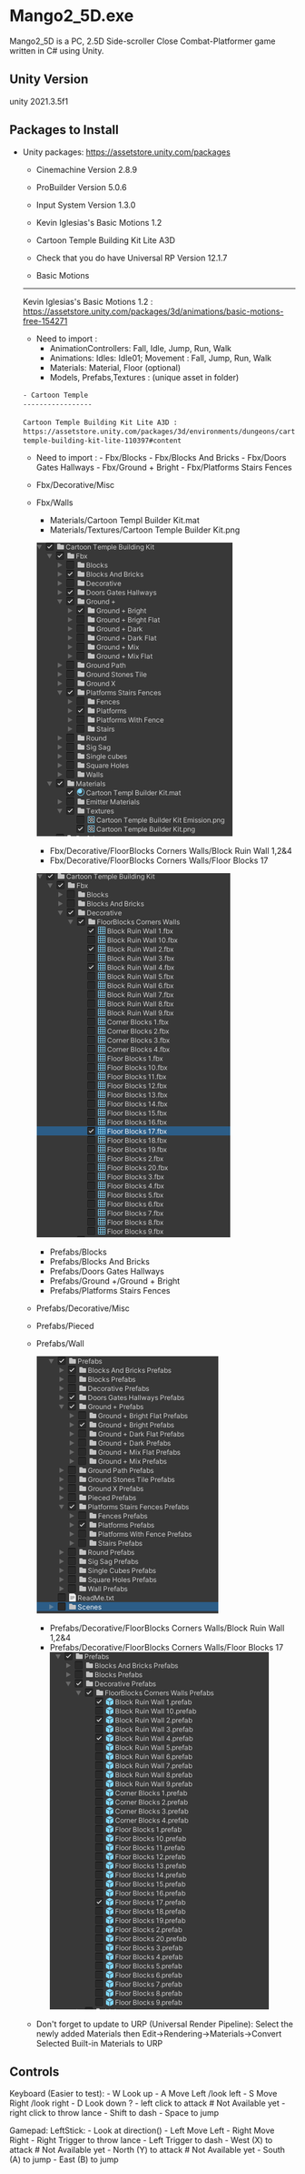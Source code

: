 Mango2_5D.exe
===============
Mango2_5D is a PC, 2.5D Side-scroller Close Combat-Platformer game written in C# using Unity.

Unity Version
-------------
unity 2021.3.5f1

Packages to Install
-------------
- Unity packages: https://assetstore.unity.com/packages
    - Cinemachine Version 2.8.9
    - ProBuilder Version 5.0.6
    - Input System Version 1.3.0
    - Kevin Iglesias's Basic Motions 1.2
    - Cartoon Temple Building Kit Lite A3D
    - Check that you do have Universal RP Version 12.1.7

     - Basic Motions
     --------------
     
     Kevin Iglesias's Basic Motions 1.2 : https://assetstore.unity.com/packages/3d/animations/basic-motions-free-154271
     - Need to import : 
        - AnimationControllers: Fall, Idle, Jump, Run, Walk
        - Animations: Idles: Idle01; Movement : Fall, Jump, Run, Walk
        - Materials: Material, Floor (optional)
        - Models, Prefabs,Textures : (unique asset in folder)

      - Cartoon Temple
      -----------------

      Cartoon Temple Building Kit Lite A3D : https://assetstore.unity.com/packages/3d/environments/dungeons/cartoon-temple-building-kit-lite-110397#content
     - Need to import : 
      - Fbx/Blocks
      - Fbx/Blocks And Bricks
      - Fbx/Doors Gates Hallways
      - Fbx/Ground + Bright
      - Fbx/Platforms Stairs Fences
	- Fbx/Decorative/Misc
	- Fbx/Walls

      - Materials/Cartoon Templ Builder Kit.mat
      - Materials/Textures/Cartoon Temple Builder Kit.png
      
      ![screenshot](ReadmeAssets/CartoonTempleAssets1.PNG)
      
      - Fbx/Decorative/FloorBlocks Corners Walls/Block Ruin Wall 1,2&4
      - Fbx/Decorative/FloorBlocks Corners Walls/Floor Blocks 17
      
      ![screenshot](ReadmeAssets/CartoonTempleAssetsDecorative1.PNG)

      - Prefabs/Blocks
      - Prefabs/Blocks And Bricks
      - Prefabs/Doors Gates Hallways
      - Prefabs/Ground +/Ground + Bright
      - Prefabs/Platforms Stairs Fences
	- Prefabs/Decorative/Misc
	- Prefabs/Pieced
	- Prefabs/Wall

      ![screenshot](ReadmeAssets/CartoonTempleAssets2.PNG)
      
      - Prefabs/Decorative/FloorBlocks Corners Walls/Block Ruin Wall 1,2&4
      - Prefabs/Decorative/FloorBlocks Corners Walls/Floor Blocks 17
      ![screenshot](ReadmeAssets/CartoonTempleAssetsDecorative2.PNG)

    - Don't forget to update to URP (Universal Render Pipeline): Select the newly added Materials then Edit->Rendering->Materials->Convert Selected Built-in Materials to URP

Controls
--------
Keyboard (Easier to test):
    - W   Look up
    - A   Move Left  /look left
    - S   Move Right /look right
    - D   Look down ?
    - left click to attack # Not Available yet
    - right click to throw lance
    - Shift to dash
    - Space to jump

Gamepad:
LeftStick:
    - Look at direction()
    - Left  Move Left
    - Right Move Right
    - Right Trigger to throw lance
    - Left  Trigger to dash
    - West  (X) to attack # Not Available yet
    - North (Y) to attack # Not Available yet
    - South (A) to jump
    - East  (B) to jump


